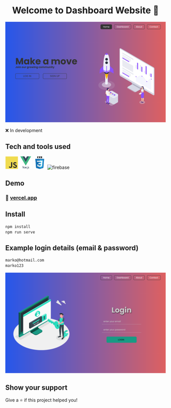 <h1 align="center">Welcome to Dashboard Website 👋</h1>

![image](/src/assets/screen_home.png)

<p align="left">❌ In development</p>


## Tech and tools used
<p align="left">
<img src="https://raw.githubusercontent.com/devicons/devicon/master/icons/javascript/javascript-original.svg" alt="javascript" width="40" height="40"/>
<img src="https://raw.githubusercontent.com/devicons/devicon/master/icons/vuejs/vuejs-original-wordmark.svg" alt="vuejs" width="40" height="40"/>
<img src="https://raw.githubusercontent.com/devicons/devicon/master/icons/css3/css3-original-wordmark.svg" alt="css3" width="40" height="40"/>
<img src="https://www.vectorlogo.zone/logos/firebase/firebase-icon.svg" alt="firebase" width="40" height="40"/>
</p>


## Demo
### 🚀 [vercel.app](https://dashboard-website.vercel.app)


## Install

```sh
npm install
npm run serve
```

## Example login details (email & password)
```sh
marko@hotmail.com
marko123
```
![image](/src/assets/screen_login.png)


## Show your support

Give a ⭐️ if this project helped you!

